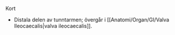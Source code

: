 Kort
- Distala delen av tunntarmen; övergår i [[Anatomi/Organ/GI/Valva Ileocaecalis|valva ileocaecalis]].

